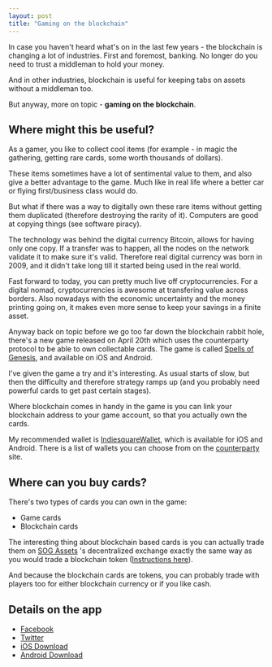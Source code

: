 ```yaml
---
layout: post
title: "Gaming on the blockchain"
---
```


In case you haven't heard what's on in the last few years - the blockchain is changing a lot of industries. First and foremost, banking. No longer do you need to trust a middleman to hold your money.

And in other industries, blockchain is useful for keeping tabs on assets without a middleman too.

But anyway, more on topic - **gaming on the blockchain**.

## Where might this be useful?

As a gamer, you like to collect cool items (for example - in magic the gathering, getting rare cards, some worth thousands of dollars).

These items sometimes have a lot of sentimental value to them, and also give a better advantage to the game. Much like in real life where a better car or flying first/business class would do.

But what if there was a way to digitally own these rare items without getting them duplicated (therefore destroying the rarity of it). Computers are good at copying things (see software piracy).

The technology was behind the digital currency Bitcoin, allows for having only one copy. If a transfer was to happen, all the nodes on the network validate it to make sure it's valid. Therefore real digital currency was born in 2009, and it didn't take long till it started being used in the real world.

Fast forward to today, you can pretty much live off cryptocurrencies. For a digital nomad, cryptocurrencies is awesome at transfering value across borders. Also nowadays with the economic uncertainty and the money printing going on, it makes even more sense to keep your savings in a finite asset.

Anyway back on topic before we go too far down the blockchain rabbit hole, there's a new game released on April 20th which uses the counterparty protocol to be able to own collectable cards. The game is called [Spells of Genesis](https://spellsofgenesis.com/), and available on iOS and Android.

I've given the game a try and it's interesting. As usual starts of slow, but then the difficulty and therefore strategy ramps up (and you probably need powerful cards to get past certain stages).

Where blockchain comes in handy in the game is you can link your blockchain address to your game account, so that you actually own the cards.

My recommended wallet is [IndiesquareWallet](https://wallet.indiesquare.me/), which is available for iOS and Android. There is a list of wallets you can choose from on the [counterparty](http://counterparty.io/counterparty-wallets/) site.

## Where can you buy cards?

There's two types of cards you can own in the game:

* Game cards
* Blockchain cards

The interesting thing about blockchain based cards is you can actually trade them on [SOG Assets](https://sogassets.com/) 's decentralized exchange exactly the same way as you would trade a blockchain token ([Instructions here](https://counterparty.io/docs/buy_and_sell_assets_on_the_dex/)).

And because the blockchain cards are tokens, you can probably trade with players too for either blockchain currency or if you like cash.

## Details on the app

* [Facebook](https://www.facebook.com/spellsofgenesis/)
* [Twitter](https://twitter.com/spellsofgenesis)
* [iOS Download](https://itunes.apple.com/app/spells-of-genesis/id1163689873)
* [Android Download](https://play.google.com/store/apps/details?id=com.channel4.spellsofgenesis)
